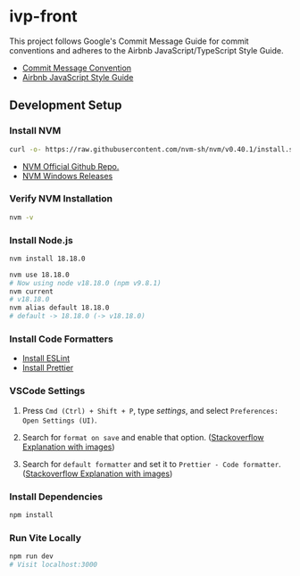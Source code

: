 # ivp-front

This project follows Google's Commit Message Guide for commit conventions and adheres to the Airbnb JavaScript/TypeScript Style Guide.

- [Commit Message Convention](https://developers.google.com/blockly/guides/contribute/get-started/commits)
- [Airbnb JavaScript Style Guide](https://github.com/airbnb/javascript)

## Development Setup

### Install NVM

```bash
curl -o- https://raw.githubusercontent.com/nvm-sh/nvm/v0.40.1/install.sh | bash
```

- [NVM Official Github Repo.](https://github.com/nvm-sh/nvm)
- [NVM Windows Releases](https://github.com/coreybutler/nvm-windows/releases)

### Verify NVM Installation

```bash
nvm -v
```

### Install Node.js

```bash
nvm install 18.18.0

nvm use 18.18.0
# Now using node v18.18.0 (npm v9.8.1)
nvm current
# v18.18.0
nvm alias default 18.18.0
# default -> 18.18.0 (-> v18.18.0)

```


### Install Code Formatters

- [Install ESLint](https://marketplace.visualstudio.com/items?itemName=dbaeumer.vscode-eslint)
- [Install Prettier](https://marketplace.visualstudio.com/items?itemName=esbenp.prettier-vscode)

### VSCode Settings

1. Press `Cmd (Ctrl) + Shift + P`, type _settings_, and select `Preferences: Open Settings (UI)`.

2. Search for `format on save` and enable that option. ([Stackoverflow Explanation with images](https://stackoverflow.com/a/54665086))

3. Search for `default formatter` and set it to `Prettier - Code formatter`. ([Stackoverflow Explanation with images](https://stackoverflow.com/a/73403989))

### Install Dependencies

```bash
npm install
```

### Run Vite Locally

```bash
npm run dev
# Visit localhost:3000
```
